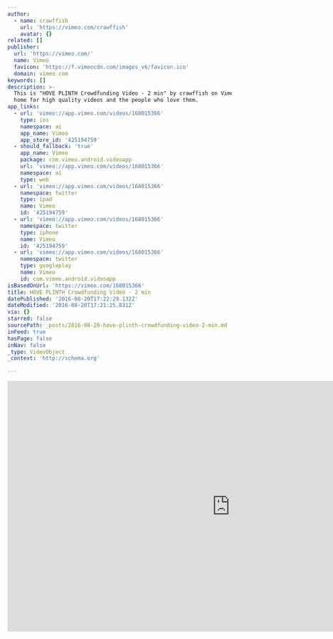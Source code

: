 ```yaml
---
author:
  - name: crawffish
    url: 'https://vimeo.com/crawffish'
    avatar: {}
related: []
publisher:
  url: 'https://vimeo.com/'
  name: Vimeo
  favicon: 'https://f.vimeocdn.com/images_v6/favicon.ico'
  domain: vimeo.com
keywords: []
description: >-
  This is "HOVE PLINTH Crowdfunding Video - 2 min" by crawffish on Vimeo, the
  home for high quality videos and the people who love them.
app_links:
  - url: 'vimeo://app.vimeo.com/videos/168015366'
    type: ios
    namespace: ai
    app_name: Vimeo
    app_store_id: '425194759'
  - should_fallback: 'true'
    app_name: Vimeo
    package: com.vimeo.android.videoapp
    url: 'vimeo://app.vimeo.com/videos/168015366'
    namespace: ai
    type: web
  - url: 'vimeo://app.vimeo.com/videos/168015366'
    namespace: twitter
    type: ipad
    name: Vimeo
    id: '425194759'
  - url: 'vimeo://app.vimeo.com/videos/168015366'
    namespace: twitter
    type: iphone
    name: Vimeo
    id: '425194759'
  - url: 'vimeo://app.vimeo.com/videos/168015366'
    namespace: twitter
    type: googleplay
    name: Vimeo
    id: com.vimeo.android.videoapp
isBasedOnUrl: 'https://vimeo.com/168015366'
title: HOVE PLINTH Crowdfunding Video - 2 min
datePublished: '2016-08-20T17:22:29.132Z'
dateModified: '2016-08-20T17:21:25.831Z'
via: {}
starred: false
sourcePath: _posts/2016-08-20-hove-plinth-crowdfunding-video-2-min.md
inFeed: true
hasPage: false
inNav: false
_type: VideoObject
_context: 'http://schema.org'

---
```

<iframe src="https://cdn.embedly.com/widgets/media.html?src=https%3A%2F%2Fplayer.vimeo.com%2Fvideo%2F168015366&amp;url=https%3A%2F%2Fvimeo.com%2F168015366&amp;image=https%3A%2F%2Fi.vimeocdn.com%2Fvideo%2F579112323_1280.jpg&amp;key=b7d04c9b404c499eba89ee7072e1c4f7&amp;type=text%2Fhtml&amp;schema=vimeo" width="1000" height="563" scrolling="no" frameborder="0" allowfullscreen="" style=""></iframe>